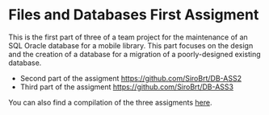 # Files and Databases First Assigment

This is the first part of three of a team project for the maintenance of an SQL Oracle database for a mobile library. This part focuses on the design and the creation of a database for a migration of a poorly-designed existing database.
- Second part of the assigment https://github.com/SiroBrt/DB-ASS2
- Third part of the assigment https://github.com/SiroBrt/DB-ASS3

You can also find a compilation of the three assigments [here](https://github.com/Fnixya/DatabaseAssignments2025).
